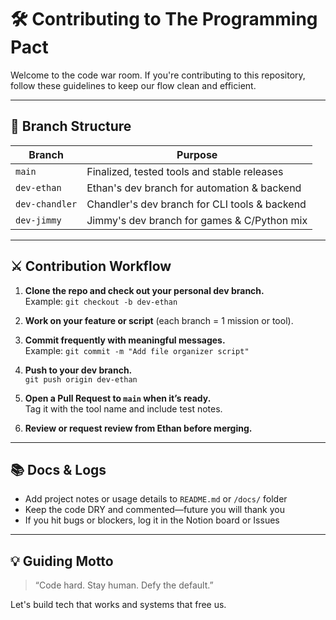 
# 🛠️ Contributing to The Programming Pact

Welcome to the code war room. If you're contributing to this repository, follow these guidelines to keep our flow clean and efficient.

---

## 🔄 Branch Structure

| Branch          | Purpose                                      |
|-----------------|----------------------------------------------|
| `main`          | Finalized, tested tools and stable releases  |
| `dev-ethan`     | Ethan's dev branch for automation & backend  |
| `dev-chandler`  | Chandler's dev branch for CLI tools & backend|
| `dev-jimmy`     | Jimmy's dev branch for games & C/Python mix  |

---

## ⚔️ Contribution Workflow

1. **Clone the repo and check out your personal dev branch.**  
   Example: `git checkout -b dev-ethan`

2. **Work on your feature or script** (each branch = 1 mission or tool).

3. **Commit frequently with meaningful messages.**  
   Example: `git commit -m "Add file organizer script"`

4. **Push to your dev branch.**  
   `git push origin dev-ethan`

5. **Open a Pull Request to `main` when it’s ready.**  
   Tag it with the tool name and include test notes.

6. **Review or request review from Ethan before merging.**

---

## 📚 Docs & Logs

- Add project notes or usage details to `README.md` or `/docs/` folder
- Keep the code DRY and commented—future you will thank you
- If you hit bugs or blockers, log it in the Notion board or Issues

---

## 💡 Guiding Motto

> “Code hard. Stay human. Defy the default.”

Let's build tech that works and systems that free us.
